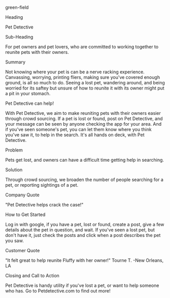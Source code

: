 
green-field

Heading

Pet Detective

Sub-Heading

For pet owners and pet lovers, who are committed to working together to reunite pets with their owners.

Summary

Not knowing where your pet is can be a nerve racking experience. Canvassing, worrying, printing fliers, making sure you've covered enough ground, is all so much to do. Seeing a lost pet, wandering around, and being worried for its saftey but unsure of how to reunite it with its owner might put a pit in your stomach.

Pet Detective can help!

With Pet Detective, we aim to make reuniting pets with their owners easier through crowd sourcing. If a pet is lost or found, post on Pet Detective, and your message can be seen by anyone checking the app for your area.
And if you've seen someone's pet, you can let them know where you think you've saw it, to help in the search. It's all hands on deck, with Pet Detective.

Problem

Pets get lost, and owners can have a difficult time getting help in searching.

Solution

Through crowd sourcing, we broaden the number of people searching for a pet, or reporting sightings of a pet.

Company Quote

"Pet Detective helps crack the case!"

How to Get Started

Log in with google, if you have a pet, lost or found, create a post, give a few details about the pet in question, and wait. If you've seen a lost pet, but don't have it, just check the posts and click when a post describes the pet you saw.

Customer Quote

"It felt great to help reunite Fluffy with her owner!" Tourne T. -New Orleans, LA

Closing and Call to Action

Pet Detective is handy utility if you've lost a pet, or want to help someone who has.
Go to Petdetective.com to find out more!
